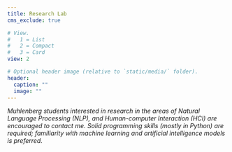 ```yaml
---
title: Research Lab
cms_exclude: true

# View.
#   1 = List
#   2 = Compact
#   3 = Card
view: 2

# Optional header image (relative to `static/media/` folder).
header:
  caption: ""
  image: ""
---
```

_Muhlenberg students interested in research in the areas of Natural Language Processing (NLP), and Human-computer Interaction (HCI) are encouraged to contact me. Solid programming skills (mostly in Python) are required; familiarity with machine learning and artificial intelligence models is preferred._


